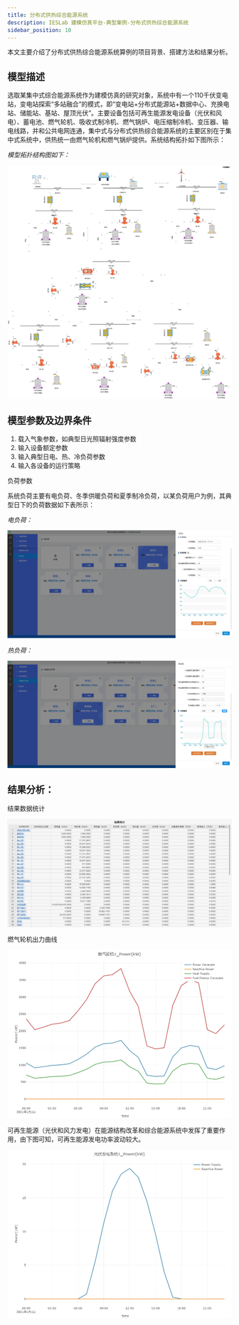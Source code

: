 ```yaml
---
title: 分布式供热综合能源系统
description: IESLab 建模仿真平台-典型案例-分布式供热综合能源系统
sidebar_position: 10
---
```


本文主要介绍了分布式供热综合能源系统算例的项目背景、搭建方法和结果分析。

## 模型描述

选取某集中式综合能源系统作为建模仿真的研究对象，系统中有一个110千伏变电站，变电站探索“多站融合”的模式，即“变电站+分布式能源站+数据中心、充换电站、储能站、基站、屋顶光伏”。主要设备包括可再生能源发电设备（光伏和风电）、蓄电池、燃气轮机、吸收式制冷机、燃气锅炉、电压缩制冷机、变压器、输电线路，并和公共电网连通，集中式与分布式供热综合能源系统的主要区别在于集中式系统中，供热统一由燃气轮机和燃气锅炉提供。系统结构拓扑如下图所示：

*模型拓扑结构图如下：*

![拓扑结构图](./0centralize.svg "拓扑结构图")


## 模型参数及边界条件

1. 载入气象参数，如典型日光照辐射强度参数
2. 输入设备额定参数
3. 输入典型日电、热、冷负荷参数
4. 输入各设备的运行策略

负荷参数

系统负荷主要有电负荷、冬季供暖负荷和夏季制冷负荷，以某负荷用户为例，其典型日下的负荷数据如下表所示：

*电负荷：*

![电负荷](./1elecLoad.png "电负荷" )

*热负荷：*

![热负荷](./2heatLoad.png "热负荷")


## 结果分析：

结果数据统计

![结果统计](./3result.png "结果统计")

燃气轮机出力曲线

![燃气轮机](./gas.png)


可再生能源（光伏和风力发电）在能源结构改革和综合能源系统中发挥了重要作用，由下图可知，可再生能源发电功率波动较大。

![可再生能源供需图](./PV.png)
